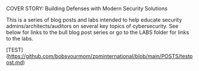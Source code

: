 
COVER STORY: Building Defenses with Modern Security Solutions

This is a series of blog posts and labs intended to help educate security admins/architects/auditors on several key topics of cybersecurity.
See below for links to the bull blog post series or go to the LABS folder for links to the labs.

[TEST] (https://github.com/bobsyourmom/zpminternational/blob/main/POSTS/testpost.md)


